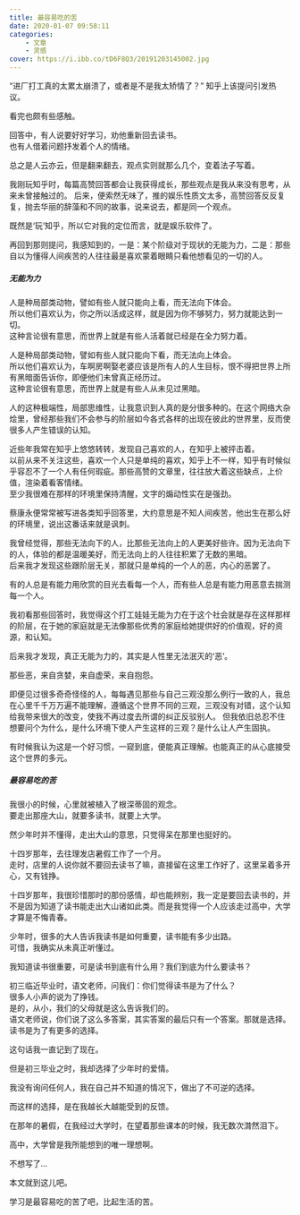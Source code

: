 ```yaml
---
title: 最容易吃的苦
date: 2020-01-07 09:58:11
categories:
    - 文章
    - 灵感
cover: https://i.ibb.co/tD6F8Q3/20191203145002.jpg
---
```


“进厂打工真的太累太崩溃了，或者是不是我太矫情了？” 知乎上该提问引发热议。   
<!-- more --> 

看完也颇有些感触。  

回答中，有人说要好好学习，劝他重新回去读书。    
也有人借着问题抒发着个人的情绪。    

总之是人云亦云，但是翻来翻去，观点实则就那么几个，变着法子写着。    

我刚玩知乎时，每篇高赞回答都会让我获得成长，那些观点是我从来没有思考，从来未曾接触过的。
后来，便索然无味了，推的娱乐性质文太多，高赞回答反反复复，抛去华丽的辞藻和不同的故事，说来说去，都是同一个观点。    

既然是‘玩’知乎，所以它对我的定位而言，就是娱乐软件了。  

再回到那则提问，我感知到的，一是：某个阶级对于现状的无能为力，二是：那些自以为懂得人间疾苦的人往往最是喜欢蒙着眼睛只看他想看见的一切的人。  

##### 无能为力
人是种局部类动物，譬如有些人就只能向上看，而无法向下体会。  
所以他们喜欢认为，你之所以活成这样，就是因为你不够努力，努力就能达到一切。  
这种言论很有意思，而世界上就是有些人活着就已经是在全力努力着。  

人是种局部类动物，譬如有些人就只能向下看，而无法向上体会。  
所以他们喜欢认为，车啊房啊娶老婆应该是所有人的人生目标，恨不得把世界上所有黑暗面告诉你，即便他们未曾真正经历过。    
这种言论很有意思，而世界上就是有些人从未见过黑暗。  

人的这种极端性，局部思维性，让我意识到人真的是分很多种的。在这个网络大杂烩里，曾经那些我们不会参与的阶层如今各式各样的出现在彼此的世界里，反而使很多人产生错误的认知。  

近些年我常在知乎上悠悠转转，发现自己喜欢的人，在知乎上被抨击着。    
以前从来不关注这些，喜欢一个人只是单纯的喜欢，知乎上不一样，知乎有时候似乎容忍不了一个人有任何瑕疵。那些高赞的文章里，往往放大着这些缺点，上价值，渲染着看客情绪。  
至少我很难在那样的环境里保持清醒，文字的煽动性实在是强劲。  

蔡康永便常常被写进各类知乎回答里，大约意思是不知人间疾苦，他出生在那么好的环境里，说出这番话来就是讽刺。    

我曾经觉得，那些无法向下的人，比那些无法向上的人更美好些许。因为无法向下的人，体验的都是温暖美好，而无法向上的人往往积累了无数的黑暗。  
后来我才发现这些跟阶层无关，那就只是单纯的一个人的恶，内心的恶罢了。    

有的人总是有能力用欣赏的目光去看每一个人，而有些人总是有能力用恶意去揣测每一个人。  

我初看那些回答时，我觉得这个打工娃娃无能为力在于这个社会就是存在这样那样的阶层，在于她的家庭就是无法像那些优秀的家庭给她提供好的价值观，好的资源，和认知。  

后来我才发现，真正无能为力的，其实是人性里无法泯灭的‘恶’。  

那些恶，来自贪婪，来自虚荣，来自抱怨。  

即便见过很多奇奇怪怪的人，每每遇见那些与自己三观没那么例行一致的人，我总在心里千千万万遍不能理解，遵循这个世界不同的三观，三观没有对错，这个认知给我带来很大的改变，使我不再过度去所谓的纠正反驳别人。 但我依旧总忍不住想要问个为什么，是什么环境下使人产生这样的三观？是什么让人产生固执。 

有时候我认为这是一个好习惯，一窥到底，便能真正理解。也能真正的从心底接受这个世界的多元。

##### 最容易吃的苦
我很小的时候，心里就被植入了根深蒂固的观念。    
要走出那座大山，就要多读书，就要上大学。    

然少年时并不懂得，走出大山的意思，只觉得呆在那里也挺好的。  

十四岁那年，去往理发店暑假工作了一个月。    
走时，店里的人说你就不要回去读书了嘛，直接留在这里工作好了，这里呆着多开心，又有钱挣。  

十四岁那年，我很珍惜那时的那份感情，却也能辨别，我一定是要回去读书的，并不是因为知道了读书能走出大山诸如此类。而是我觉得一个人应该走过高中，大学才算是不悔青春。    

少年时，很多的大人告诉我读书是如何重要，读书能有多少出路。  
可惜，我确实从未真正听懂过。    

我知道读书很重要，可是读书到底有什么用？我们到底为什么要读书？      

初三临近毕业时，语文老师，问我们：你们觉得读书是为了什么？      
很多人小声的说为了挣钱。    
是的，从小，我们的父母就是这么告诉我们的。  
语文老师说，你们说了这么多答案，其实答案的最后只有一个答案。那就是选择。    
读书是为了有更多的选择。    

这句话我一直记到了现在。    

但是初三毕业之时，我却选择了少年时的爱情。  

我没有询问任何人，我在自己并不知道的情况下，做出了不可逆的选择。    

而这样的选择，是在我越长大越能受到的反馈。      

在那年的暑假，在我经过大学时，在望着那些课本的时候，我无数次潸然泪下。      

高中，大学曾是我所能想到的唯一理想啊。  

不想写了...     

本文就到这儿吧。    

学习是最容易吃的苦了吧，比起生活的苦。      

